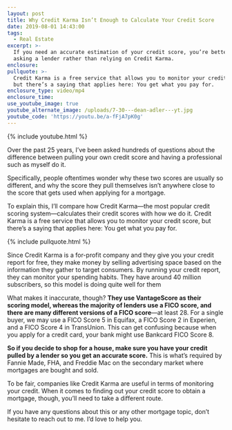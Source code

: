 ```yaml
---
layout: post
title: Why Credit Karma Isn’t Enough to Calculate Your Credit Score
date: 2019-08-01 14:43:00
tags:
  - Real Estate
excerpt: >-
  If you need an accurate estimation of your credit score, you’re better off
  asking a lender rather than relying on Credit Karma.
enclosure:
pullquote: >-
  Credit Karma is a free service that allows you to monitor your credit score,
  but there’s a saying that applies here: You get what you pay for.
enclosure_type: video/mp4
enclosure_time:
use_youtube_image: true
youtube_alternate_image: /uploads/7-30---dean-adler---yt.jpg
youtube_code: 'https://youtu.be/a-fFjA7pK0g'
---
```


{% include youtube.html %}

Over the past 25 years, I’ve been asked hundreds of questions about the difference between pulling your own credit score and having a professional such as myself do it.&nbsp;

Specifically, people oftentimes wonder why these two scores are usually so different, and why the score they pull themselves isn’t anywhere close to the score that gets used when applying for a mortgage.&nbsp;

To explain this, I’ll compare how Credit Karma—the most popular credit scoring system—calculates their credit scores with how we do it. Credit Karma is a free service that allows you to monitor your credit score, but there’s a saying that applies here: You get what you pay for.&nbsp;

{% include pullquote.html %}

Since Credit Karma is a for-profit company and they give you your credit report for free, they make money by selling advertising space based on the information they gather to target consumers. By running your credit report, they can monitor your spending habits. They have around 40 million subscribers, so this model is doing quite well for them

What makes it inaccurate, though? **They use VantageScore as their scoring model, whereas the majority of lenders use a FICO score, and there are many different versions of a FICO score**—at least 28. For a single buyer, we may use a FICO Score 5 in Equifax, a FICO Score 2 in Experien, and a FICO Score 4 in TransUnion. This can get confusing because when you apply for a credit card, your bank might use Bankcard FICO Score 8.&nbsp;

**So if you decide to shop for a house, make sure you have your credit pulled by a lender so you get an accurate score.** This is what’s required by Fannie Made, FHA, and Freddie Mac on the secondary market where mortgages are bought and sold.&nbsp;

To be fair, companies like Credit Karma are useful in terms of monitoring your credit. When it comes to finding out your credit score to obtain a mortgage, though, you’ll need to take a different route.

If you have any questions about this or any other mortgage topic, don’t hesitate to reach out to me. I’d love to help you.